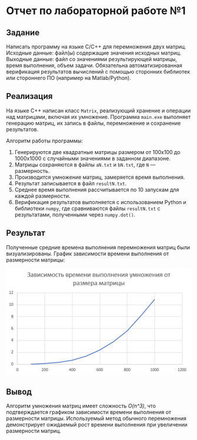 # Отчет по лабораторной работе №1

## Задание
Написать программу на языке C/C++ для перемножения двух матриц.
Исходные данные: файл(ы) содержащие значения исходных матриц.
Выходные данные: файл со значениями результирующей матрицы, время выполнения, объем задачи.
Обязательна автоматизированная верификация результатов вычислений с помощью сторонних библиотек или стороннего ПО (например на Matlab/Python).

## Реализация
На языке C++ написан класс `Matrix`, реализующий хранение и операции над матрицами, включая их умножение. Программа `main.exe` выполняет генерацию матриц, их запись в файлы, перемножение и сохранение результатов.

Алгоритм работы программы:
1. Генерируются две квадратные матрицы размером от 100x100 до 1000x1000 с случайными значениями в заданном диапазоне.
2. Матрицы сохраняются в файлы `aN.txt` и `bN.txt`, где `N` — размерность.
3. Производится умножение матриц, замеряется время выполнения.
4. Результат записывается в файл `resultN.txt`.
5. Среднее время выполнения рассчитывается по 10 запускам для каждой размерности.
6. Верификация результатов выполняется с использованием Python и библиотеки `numpy`, где сравниваются файлы `resultN.txt` с результатами, полученными через `numpy.dot()`.

## Результат
Полученные средние времена выполнения перемножения матриц были визуализированы. График зависимости времени выполнения от размерности матрицы:

![График](https://github.com/Darowiin/ParallelProgramming/blob/main/lab_1/image.png)

## Вывод
Алгоритм умножения матриц имеет сложность *O(n^3)*, что подтверждается графиком зависимости времени выполнения от размерности матрицы. Используемый метод обычного перемножения демонстрирует ожидаемый рост времени выполнения при увеличении размерности матриц.

